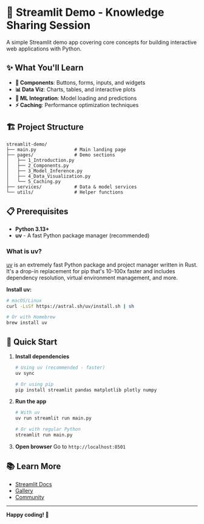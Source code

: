 # 🚀 Streamlit Demo - Knowledge Sharing Session

A simple Streamlit demo app covering core concepts for building interactive web applications with Python.

## ✨ What You'll Learn

- **🎯 Components**: Buttons, forms, inputs, and widgets
- **📊 Data Viz**: Charts, tables, and interactive plots  
- **🤖 ML Integration**: Model loading and predictions
- **⚡ Caching**: Performance optimization techniques

## 🏗️ Project Structure

```
streamlit-demo/
├── main.py              # Main landing page
├── pages/               # Demo sections
│   ├── 1_Introduction.py
│   ├── 2_Components.py  
│   ├── 3_Model_Inference.py
│   ├── 4_Data_Visualization.py
│   └── 5_Caching.py
├── services/            # Data & model services
└── utils/               # Helper functions
```

## 📋 Prerequisites

- **Python 3.13+**
- **uv** - A fast Python package manager (recommended)

### What is uv?
[uv](https://docs.astral.sh/uv/) is an extremely fast Python package and project manager written in Rust. It's a drop-in replacement for pip that's 10-100x faster and includes dependency resolution, virtual environment management, and more.

**Install uv:**
```bash
# macOS/Linux
curl -LsSf https://astral.sh/uv/install.sh | sh

# Or with Homebrew
brew install uv
```

## 🚀 Quick Start

1. **Install dependencies**
   ```bash
   # Using uv (recommended - faster)
   uv sync
   
   # Or using pip
   pip install streamlit pandas matplotlib plotly numpy
   ```

2. **Run the app**
   ```bash
   # With uv
   uv run streamlit run main.py
   
   # Or with regular Python
   streamlit run main.py
   ```

3. **Open browser**
   Go to `http://localhost:8501`


## 📚 Learn More

- [Streamlit Docs](https://docs.streamlit.io/)
- [Gallery](https://streamlit.io/gallery)
- [Community](https://discuss.streamlit.io/)

---

**Happy coding! 🎉**